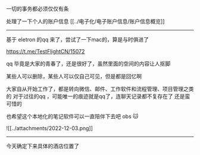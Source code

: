 
一切的事务都必须仅仅有条

处理了一下个人的账户信息 [[../电子化/电子账户信息/账户信息概览]]

---

基于 eletron 的qq 来了，尝试了一下mac的，算是与时俱进了

https://t.me/TestFlightCN/15072

qq 毕竟是大家的青春了，还是很好了，虽然里面的空间的内容让人抠脚

某些人可以删除，某些人可以仅自己可见，但是都是回忆啊

大家自从开始工作了，都是转向微信、邮件、工作软件和流程管理、项目管理之类的
对于过往的qq ，可能唯一的痕迹就是qq了，连聊天记录都不复存在了
还是蛮可惜的

也希望这个本地化的笔记软件可以一直陪伴下去吧 obs 🐱

![[../attachments/2022-12-03.png]]

---

今天确定下来具体的酒店位置了


